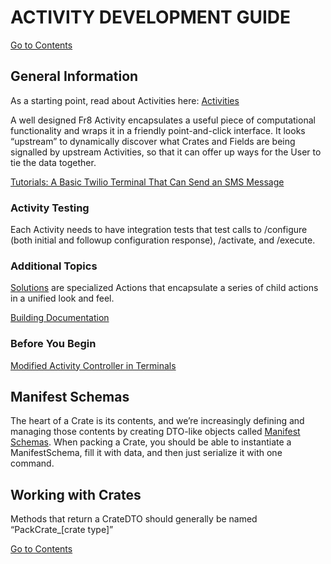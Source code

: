 # ACTIVITY DEVELOPMENT GUIDE
[Go to Contents](https://github.com/Fr8org/Fr8Core/blob/master/Docs/Home.md) 
 
## General Information

As a starting point, read about Activities here:
[Activities](https://github.com/Fr8org/Fr8Core/blob/master/Docs/ForDevelopers/Objects/Activities.md)

A well designed Fr8 Activity encapsulates a useful piece of computational functionality and wraps it in a friendly point-and-click interface. It looks “upstream” to dynamically discover what Crates and Fields are being signalled by upstream Activities, so that it can offer up ways for the User to tie the data together.

[Tutorials: A Basic Twilio Terminal That Can Send an SMS Message](https://github.com/Fr8org/Fr8Core/blob/master/Docs/ForDevelopers/Tutorials/TwilioTutorial.md)

### Activity Testing

Each Activity needs to have integration tests that test calls to /configure (both initial and followup configuration response), /activate, and /execute.

### Additional Topics

[Solutions](https://github.com/Fr8org/Fr8Core/blob/master/Docs/ForDevelopers/OperatingConcepts/Solutions) are specialized Actions that encapsulate a series of child actions in a unified look and feel.

[Building Documentation](https://github.com/Fr8org/Fr8Core/blob/master/Docs/ForDevelopers/ActivityDevelopmentBuildingDocumentation.md)



### Before You Begin



[Modified Activity Controller in Terminals](https://maginot.atlassian.net/wiki/display/DDW/Modified+Action+Controller+in+Terminals)



## Manifest Schemas

The heart of a Crate is its contents, and we’re increasingly defining and managing those contents by creating DTO-like objects called [Manifest Schemas](https://maginot.atlassian.net/wiki/display/SH/Defined+Crate+Manifests). When packing a Crate, you should be able to instantiate a ManifestSchema, fill it with data, and then just serialize it with one command.

## Working with Crates

Methods that return a CrateDTO should generally be named “PackCrate_[crate type]”

[Go to Contents](https://github.com/Fr8org/Fr8Core/blob/master/Docs/Home.md) 
